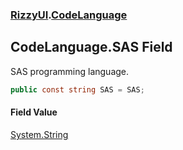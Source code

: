 ### [RizzyUI](RizzyUI 'RizzyUI').[CodeLanguage](RizzyUI.CodeLanguage 'RizzyUI.CodeLanguage')

## CodeLanguage.SAS Field

SAS programming language.

```csharp
public const string SAS = SAS;
```

#### Field Value
[System.String](https://docs.microsoft.com/en-us/dotnet/api/System.String 'System.String')